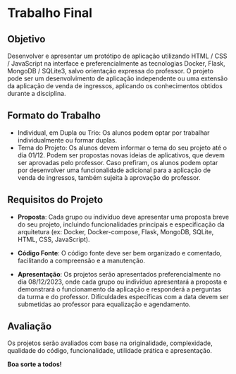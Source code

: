 # Trabalho Final

## Objetivo

Desenvolver e apresentar um protótipo de aplicação utilizando HTML / CSS / JavaScript na interface e preferencialmente as tecnologias Docker, Flask, MongoDB / SQLite3, salvo orientação expressa do professor. O projeto pode ser um desenvolvimento de aplicação independente ou uma extensão da aplicação de venda de ingressos, aplicando os conhecimentos obtidos durante a disciplina. 

## Formato do Trabalho

- Individual, em Dupla ou Trio: Os alunos podem optar por trabalhar individualmente ou formar duplas.
- Tema do Projeto: Os alunos devem informar o tema do seu projeto até o dia 01/12. Podem ser propostas novas ideias de aplicativos, que devem ser aprovadas pelo professor. Caso prefiram, os alunos podem optar por desenvolver uma funcionalidade adicional para a aplicação de venda de ingressos, também sujeita à aprovação do professor.

## Requisitos do Projeto

- **Proposta**: Cada grupo ou indivíduo deve apresentar uma proposta breve do seu projeto, incluindo funcionalidades principais e especificação da arquitetura (ex: Docker, Docker-compose, Flask, MongoDB, SQLite, HTML, CSS, JavaScript).

- **Código Fonte**: O código fonte deve ser bem organizado e comentado, facilitando a compreensão e a manutenção.

- **Apresentação**: Os projetos serão apresentados preferencialmente no dia 08/12/2023, onde cada grupo ou indivíduo apresentará a proposta e demonstrará o funcionamento da aplicação e responderá a perguntas da turma e do professor. Dificuldades específicas com a data devem ser submetidas ao professor para equalização e agendamento. 

## Avaliação

Os projetos serão avaliados com base na originalidade, complexidade, qualidade do código, funcionalidade, utilidade prática e apresentação.

**Boa sorte a todos!**